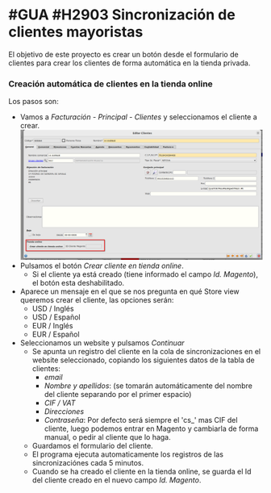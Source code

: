 # #GUA #H2903 Sincronización de clientes mayoristas

El objetivo de este proyecto es crear un botón desde el formulario de clientes para crear los clientes de forma automática en la tienda privada.

### Creación automática de clientes en la tienda online
Los pasos son:
* Vamos a *Facturación - Principal - Clientes* y seleccionamos el cliente a crear.
![botón Crear cliente en tienda online](./img/clientes.png)
* Pulsamos el botón *Crear cliente en tienda online*.
    * Si el cliente ya está creado (tiene informado el campo *Id. Magento*), el botón esta deshabilitado.
* Aparece un mensaje en el que se nos pregunta en qué Store view queremos crear el cliente, las opciones serán:
    * USD / Inglés
    * USD / Español
    * EUR / Inglés
    * EUR / Español
* Seleccionamos un website y pulsamos *Continuar*
    * Se apunta un registro del cliente en la cola de sincronizaciones en el website seleccionado, copiando los siguientes datos de la tabla de clientes:
        * *email*
        * *Nombre y apellidos*: (se tomarán automáticamente del nombre del cliente separando por el primer espacio)
        * *CIF / VAT*
        * *Direcciones*
        * *Contraseña*: Por defecto será siempre el 'cs_' mas CIF del cliente, luego podemos entrar en Magento y cambiarla de forma manual, o pedir al cliente que lo haga.
    * Guardamos el formulario del cliente.
    * El programa ejecuta automaticamente los registros de las sincronizaciónes cada 5 minutos.
    * Cuando se ha creado el cliente en la tienda online, se guarda el Id del cliente creado en el nuevo campo *Id. Magento*.


